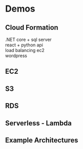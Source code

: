 # Demos
## Cloud Formation
.NET core + sql server  
react + python api  
load balancing ec2  
wordpress  

## EC2

## S3

## RDS

## Serverless - Lambda

## Example Architectures
